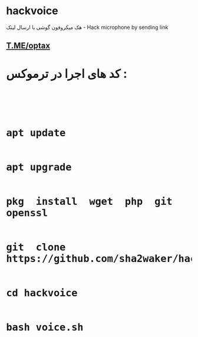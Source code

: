 ﻿# hackvoice
هک میکروفون گوشی با ارسال لینک - Hack microphone by sending link            
<a href="https://t.me/optax"><h2>T.ME/optax<h2></a>
کد های اجرا در ترموکس :
<pre><code>
<br>
apt update
<br>
apt upgrade 
<br>
pkg  install  wget  php  git openssl 
<br> 
git  clone https://github.com/sha2waker/hackvoice
<br>  
cd hackvoice  
<br>
bash voice.sh  
<br><code><pre>

